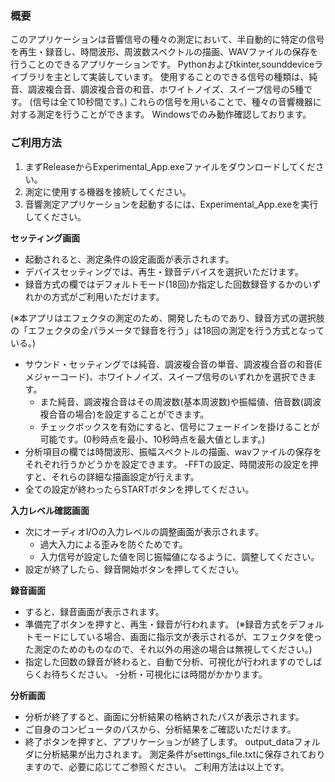 ### 概要
このアプリケーションは音響信号の種々の測定において、半自動的に特定の信号を再生・録音し、時間波形、周波数スペクトルの描画、WAVファイルの保存を行うことのできるアプリケーションです。
Pythonおよびtkinter,sounddeviceライブラリを主として実装しています。
使用することのできる信号の種類は、純音、調波複合音、調波複合音の和音、ホワイトノイズ、スイープ信号の5種です。 (信号は全て10秒間です。)
これらの信号を用いることで、種々の音響機器に対する測定を行うことができます。
Windowsでのみ動作確認しております。
### ご利用方法
1. まずReleaseからExperimental_App.exeファイルをダウンロードしてください。
2. 測定に使用する機器を接続してください。
3. 音響測定アプリケーションを起動するには、Experimental_App.exeを実行してください。

**セッティング画面**
- 起動されると、測定条件の設定画面が表示されます。
- デバイスセッティングでは、再生・録音デバイスを選択いただけます。
- 録音方式の欄ではデフォルトモード(18回)か指定した回数録音するかのいずれかの方式がご利用いただけます。

(※本アプリはエフェクタの測定のため、開発したものであり、録音方式の選択肢の「エフェクタの全パラメータで録音を行う」は18回の測定を行う方式となっている。) 
- サウンド・セッティングでは純音、調波複合音の単音、調波複合音の和音(Eメジャーコード)、ホワイトノイズ、スイープ信号のいずれかを選択できます。
  - また純音、調波複合音はその周波数(基本周波数)や振幅値、倍音数(調波複合音の場合)を設定することができます。
  - チェックボックスを有効にすると、信号にフェードインを掛けることが可能です。(0秒時点を最小、10秒時点を最大値とします。)
- 分析項目の欄では時間波形、振幅スペクトルの描画、wavファイルの保存をそれぞれ行うかどうかを設定できます。
  -FFTの設定、時間波形の設定を押すと、それらの詳細な描画設定が行えます。
- 全ての設定が終わったらSTARTボタンを押してください。

**入力レベル確認画面**
- 次にオーディオI/Oの入力レベルの調整画面が表示されます。
  - 過大入力による歪みを防ぐためです。
  - 入力信号が設定した値を同じ振幅値になるように、調整してください。
- 設定が終了したら、録音開始ボタンを押してください。

**録音画面**
- すると、録音画面が表示されます。
- 準備完了ボタンを押すと、再生・録音が行われます。
(※録音方式をデフォルトモードにしている場合、画面に指示文が表示されるが、エフェクタを使った測定のためのものなので、それ以外の用途の場合は無視してください。)
- 指定した回数の録音が終わると、自動で分析、可視化が行われますのでしばらくお待ちください。
  -分析・可視化には時間がかかります。 

**分析画面**
- 分析が終了すると、画面に分析結果の格納されたパスが表示されます。
- ご自身のコンピュータのパスから、分析結果をご確認いただけます。
- 終了ボタンを押すと、アプリケーションが終了します。
output_dataフォルダに分析結果が出力されます。
測定条件がsettings_file.txtに保存されておりますので、必要に応じてご参照ください。
ご利用方法は以上です。
